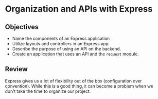 # Organization and APIs with Express

## Objectives

* Name the components of an Express application
* Utilize layouts and controllers in an Express app
* Describe the purpose of using an API on the backend.
* Create an application that uses an API and the `request` module.

## Review

Express gives us a lot of flexibility out of the box (configuration over convention). While this is a good thing, it can become a problem when we don't take the time to organize our project.
